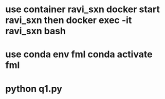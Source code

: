 # use container ravi_sxn      docker start ravi_sxn   then docker exec -it ravi_sxn bash
# use conda env fml           conda activate fml
# python q1.py
